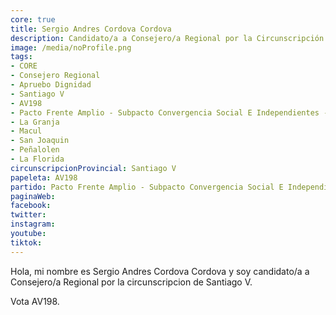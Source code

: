 ```yaml
---
core: true
title: Sergio Andres Cordova Cordova
description: Candidato/a a Consejero/a Regional por la Circunscripción de Santiago V
image: /media/noProfile.png
tags:
- CORE
- Consejero Regional
- Apruebo Dignidad
- Santiago V
- AV198
- Pacto Frente Amplio - Subpacto Convergencia Social E Independientes - Independientes
- La Granja
- Macul
- San Joaquin
- Peñalolen
- La Florida
circunscripcionProvincial: Santiago V
papeleta: AV198
partido: Pacto Frente Amplio - Subpacto Convergencia Social E Independientes - Independientes
paginaWeb:
facebook:
twitter:
instagram:
youtube:
tiktok:
---
```

Hola, mi nombre es Sergio Andres Cordova Cordova y soy candidato/a a Consejero/a Regional por la circunscripcion de Santiago V.

Vota AV198.